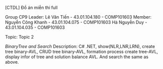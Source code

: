 [CTDL] Đồ án miễn thi full

Group CP9
Leader: Lê Văn Tiến        - 43.01.104.180 - COMP101603
Member: Nguyễn Công Khanh  - 43.01.104.075 - COMP101603
        Hà Nguyễn Duy      - 43.01.104.035 - COMP101603

Topic: Topic 2

_BinaryTree and Search_ 
Description: C# .NET, show(NLR,LNR,LRN), create tree binary-AVL, CRUD tree binary-AVL, formation process create tree-AVL, display infor of tree and solution balance AVL. And search the same as above.
